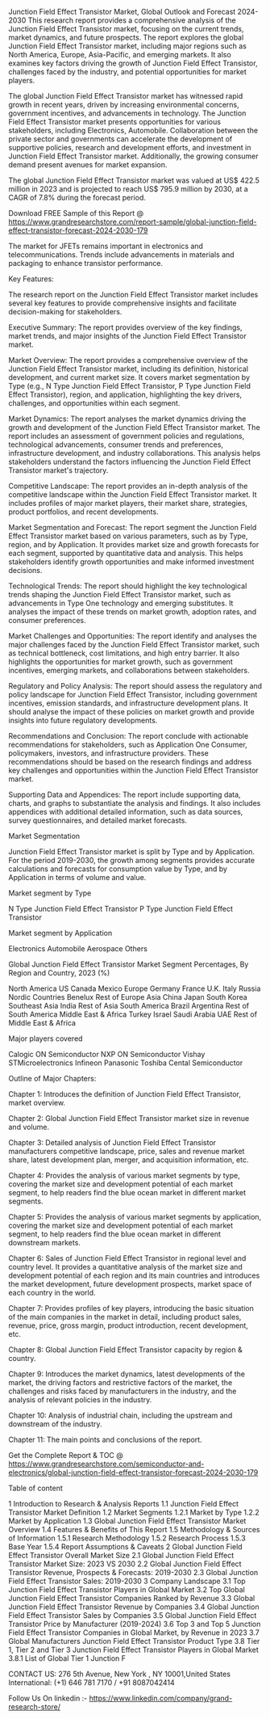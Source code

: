 Junction Field Effect Transistor Market, Global Outlook and Forecast 2024-2030
This research report provides a comprehensive analysis of the Junction Field Effect Transistor market, focusing on the current trends, market dynamics, and future prospects. The report explores the global Junction Field Effect Transistor market, including major regions such as North America, Europe, Asia-Pacific, and emerging markets. It also examines key factors driving the growth of Junction Field Effect Transistor, challenges faced by the industry, and potential opportunities for market players.

The global Junction Field Effect Transistor market has witnessed rapid growth in recent years, driven by increasing environmental concerns, government incentives, and advancements in technology. The Junction Field Effect Transistor market presents opportunities for various stakeholders, including Electronics, Automobile. Collaboration between the private sector and governments can accelerate the development of supportive policies, research and development efforts, and investment in Junction Field Effect Transistor market. Additionally, the growing consumer demand present avenues for market expansion.

The global Junction Field Effect Transistor market was valued at US$ 422.5 million in 2023 and is projected to reach US$ 795.9 million by 2030, at a CAGR of 7.8% during the forecast period.

Download FREE Sample of this Report @ https://www.grandresearchstore.com/report-sample/global-junction-field-effect-transistor-forecast-2024-2030-179


The market for JFETs remains important in electronics and telecommunications. Trends include advancements in materials and packaging to enhance transistor performance.

Key Features:

The research report on the Junction Field Effect Transistor market includes several key features to provide comprehensive insights and facilitate decision-making for stakeholders.

Executive Summary: The report provides overview of the key findings, market trends, and major insights of the Junction Field Effect Transistor market.

Market Overview: The report provides a comprehensive overview of the Junction Field Effect Transistor market, including its definition, historical development, and current market size. It covers market segmentation by Type (e.g., N Type Junction Field Effect Transistor, P Type Junction Field Effect Transistor), region, and application, highlighting the key drivers, challenges, and opportunities within each segment.

Market Dynamics: The report analyses the market dynamics driving the growth and development of the Junction Field Effect Transistor market. The report includes an assessment of government policies and regulations, technological advancements, consumer trends and preferences, infrastructure development, and industry collaborations. This analysis helps stakeholders understand the factors influencing the Junction Field Effect Transistor market's trajectory.

Competitive Landscape: The report provides an in-depth analysis of the competitive landscape within the Junction Field Effect Transistor market. It includes profiles of major market players, their market share, strategies, product portfolios, and recent developments.

Market Segmentation and Forecast: The report segment the Junction Field Effect Transistor market based on various parameters, such as by Type, region, and by Application. It provides market size and growth forecasts for each segment, supported by quantitative data and analysis. This helps stakeholders identify growth opportunities and make informed investment decisions.

Technological Trends: The report should highlight the key technological trends shaping the Junction Field Effect Transistor market, such as advancements in Type One technology and emerging substitutes. It analyses the impact of these trends on market growth, adoption rates, and consumer preferences.

Market Challenges and Opportunities: The report identify and analyses the major challenges faced by the Junction Field Effect Transistor market, such as technical bottleneck, cost limitations, and high entry barrier. It also highlights the opportunities for market growth, such as government incentives, emerging markets, and collaborations between stakeholders.

Regulatory and Policy Analysis: The report should assess the regulatory and policy landscape for Junction Field Effect Transistor, including government incentives, emission standards, and infrastructure development plans. It should analyse the impact of these policies on market growth and provide insights into future regulatory developments.

Recommendations and Conclusion: The report conclude with actionable recommendations for stakeholders, such as Application One Consumer, policymakers, investors, and infrastructure providers. These recommendations should be based on the research findings and address key challenges and opportunities within the Junction Field Effect Transistor market.

Supporting Data and Appendices: The report include supporting data, charts, and graphs to substantiate the analysis and findings. It also includes appendices with additional detailed information, such as data sources, survey questionnaires, and detailed market forecasts.

Market Segmentation

Junction Field Effect Transistor market is split by Type and by Application. For the period 2019-2030, the growth among segments provides accurate calculations and forecasts for consumption value by Type, and by Application in terms of volume and value.

Market segment by Type



N Type Junction Field Effect Transistor
P Type Junction Field Effect Transistor


Market segment by Application



Electronics
Automobile
Aerospace
Others


Global Junction Field Effect Transistor Market Segment Percentages, By Region and Country, 2023 (%)



North America
US
Canada
Mexico
Europe
Germany
France
U.K.
Italy
Russia
Nordic Countries
Benelux
Rest of Europe
Asia
China
Japan
South Korea
Southeast Asia
India
Rest of Asia
South America
Brazil
Argentina
Rest of South America
Middle East & Africa
Turkey
Israel
Saudi Arabia
UAE
Rest of Middle East & Africa


Major players covered



Calogic
ON Semiconductor
NXP
ON Semiconductor
Vishay
STMicroelectronics
Infineon
Panasonic
Toshiba
Cental Semiconductor


Outline of Major Chapters:

Chapter 1: Introduces the definition of Junction Field Effect Transistor, market overview.

Chapter 2: Global Junction Field Effect Transistor market size in revenue and volume.

Chapter 3: Detailed analysis of Junction Field Effect Transistor manufacturers competitive landscape, price, sales and revenue market share, latest development plan, merger, and acquisition information, etc.

Chapter 4: Provides the analysis of various market segments by type, covering the market size and development potential of each market segment, to help readers find the blue ocean market in different market segments.

Chapter 5: Provides the analysis of various market segments by application, covering the market size and development potential of each market segment, to help readers find the blue ocean market in different downstream markets.

Chapter 6: Sales of Junction Field Effect Transistor in regional level and country level. It provides a quantitative analysis of the market size and development potential of each region and its main countries and introduces the market development, future development prospects, market space of each country in the world.

Chapter 7: Provides profiles of key players, introducing the basic situation of the main companies in the market in detail, including product sales, revenue, price, gross margin, product introduction, recent development, etc.

Chapter 8: Global Junction Field Effect Transistor capacity by region & country.

Chapter 9: Introduces the market dynamics, latest developments of the market, the driving factors and restrictive factors of the market, the challenges and risks faced by manufacturers in the industry, and the analysis of relevant policies in the industry.

Chapter 10: Analysis of industrial chain, including the upstream and downstream of the industry.

Chapter 11: The main points and conclusions of the report.

Get the Complete Report & TOC @ https://www.grandresearchstore.com/semiconductor-and-electronics/global-junction-field-effect-transistor-forecast-2024-2030-179

Table of content

1 Introduction to Research & Analysis Reports
1.1 Junction Field Effect Transistor Market Definition
1.2 Market Segments
1.2.1 Market by Type
1.2.2 Market by Application
1.3 Global Junction Field Effect Transistor Market Overview
1.4 Features & Benefits of This Report
1.5 Methodology & Sources of Information
1.5.1 Research Methodology
1.5.2 Research Process
1.5.3 Base Year
1.5.4 Report Assumptions & Caveats
2 Global Junction Field Effect Transistor Overall Market Size
2.1 Global Junction Field Effect Transistor Market Size: 2023 VS 2030
2.2 Global Junction Field Effect Transistor Revenue, Prospects & Forecasts: 2019-2030
2.3 Global Junction Field Effect Transistor Sales: 2019-2030
3 Company Landscape
3.1 Top Junction Field Effect Transistor Players in Global Market
3.2 Top Global Junction Field Effect Transistor Companies Ranked by Revenue
3.3 Global Junction Field Effect Transistor Revenue by Companies
3.4 Global Junction Field Effect Transistor Sales by Companies
3.5 Global Junction Field Effect Transistor Price by Manufacturer (2019-2024)
3.6 Top 3 and Top 5 Junction Field Effect Transistor Companies in Global Market, by Revenue in 2023
3.7 Global Manufacturers Junction Field Effect Transistor Product Type
3.8 Tier 1, Tier 2 and Tier 3 Junction Field Effect Transistor Players in Global Market
3.8.1 List of Global Tier 1 Junction F

CONTACT US:
276 5th Avenue, New York , NY 10001,United States
International: (+1) 646 781 7170 / +91 8087042414

Follow Us On linkedin :- https://www.linkedin.com/company/grand-research-store/



